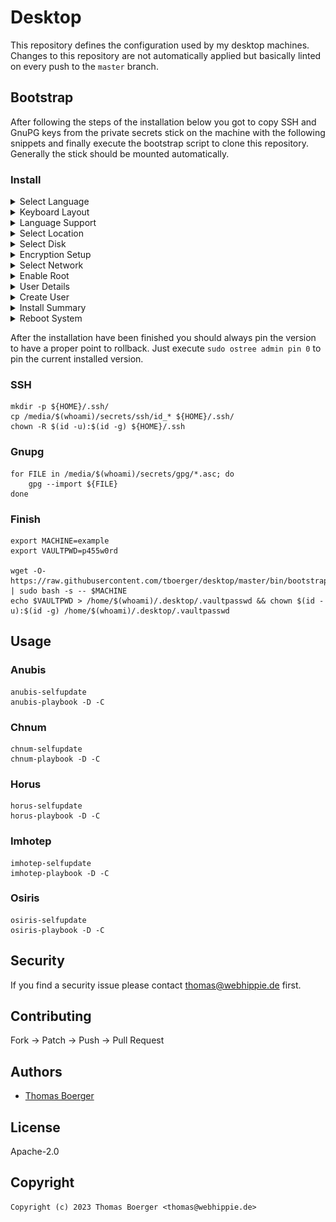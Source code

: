 # Desktop

This repository defines the configuration used by my desktop machines. Changes
to this repository are not automatically applied but basically linted on every
push to the `master` branch.

## Bootstrap

After following the steps of the installation below you got to copy SSH and
GnuPG keys from the private secrets stick on the machine with the following
snippets and finally execute the bootstrap script to clone this repository.
Generally the stick should be mounted automatically.

### Install

<details>
<summary>Select Language</summary>

![](https://raw.githubusercontent.com/tboerger/desktop/master/screenshots/install01.png)
</details>

<details>
<summary>Keyboard Layout</summary>

![](https://raw.githubusercontent.com/tboerger/desktop/master/screenshots/install02.png)
</details>

<details>
<summary>Language Support</summary>

![](https://raw.githubusercontent.com/tboerger/desktop/master/screenshots/install03.png)
</details>

<details>
<summary>Select Location</summary>

![](https://raw.githubusercontent.com/tboerger/desktop/master/screenshots/install04.png)
</details>

<details>
<summary>Select Disk</summary>

![](https://raw.githubusercontent.com/tboerger/desktop/master/screenshots/install05.png)
</details>

<details>
<summary>Encryption Setup</summary>

![](https://raw.githubusercontent.com/tboerger/desktop/master/screenshots/install06.png)
</details>

<details>
<summary>Select Network</summary>

![](https://raw.githubusercontent.com/tboerger/desktop/master/screenshots/install07.png)
</details>

<details>
<summary>Enable Root</summary>

![](https://raw.githubusercontent.com/tboerger/desktop/master/screenshots/install08.png)
</details>

<details>
<summary>User Details</summary>

![](https://raw.githubusercontent.com/tboerger/desktop/master/screenshots/install09.png)
</details>

<details>
<summary>Create User</summary>

![](https://raw.githubusercontent.com/tboerger/desktop/master/screenshots/install10.png)
</details>

<details>
<summary>Install Summary</summary>

![](https://raw.githubusercontent.com/tboerger/desktop/master/screenshots/install11.png)
</details>

<details>
<summary>Reboot System</summary>

![](https://raw.githubusercontent.com/tboerger/desktop/master/screenshots/install12.png)
</details>

After the installation have been finished you should always pin the version to
have a proper point to rollback. Just execute `sudo ostree admin pin 0` to pin
the current installed version.

### SSH

```console
mkdir -p ${HOME}/.ssh/
cp /media/$(whoami)/secrets/ssh/id_* ${HOME}/.ssh/
chown -R $(id -u):$(id -g) ${HOME}/.ssh
```

### Gnupg

```console
for FILE in /media/$(whoami)/secrets/gpg/*.asc; do
    gpg --import ${FILE}
done
```

### Finish

```console
export MACHINE=example
export VAULTPWD=p455w0rd

wget -O- https://raw.githubusercontent.com/tboerger/desktop/master/bin/bootstrap | sudo bash -s -- $MACHINE
echo $VAULTPWD > /home/$(whoami)/.desktop/.vaultpasswd && chown $(id -u):$(id -g) /home/$(whoami)/.desktop/.vaultpasswd
```

## Usage

### Anubis

```console
anubis-selfupdate
anubis-playbook -D -C
```

### Chnum

```console
chnum-selfupdate
chnum-playbook -D -C
```

### Horus

```console
horus-selfupdate
horus-playbook -D -C
```

### Imhotep

```console
imhotep-selfupdate
imhotep-playbook -D -C
```

### Osiris

```console
osiris-selfupdate
osiris-playbook -D -C
```

## Security

If you find a security issue please contact
[thomas@webhippie.de](mailto:thomas@webhippie.de) first.

## Contributing

Fork -> Patch -> Push -> Pull Request

## Authors

-   [Thomas Boerger](https://github.com/tboerger)

## License

Apache-2.0

## Copyright

```console
Copyright (c) 2023 Thomas Boerger <thomas@webhippie.de>
```
